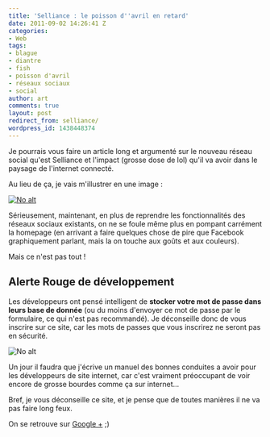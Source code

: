```yaml
---
title: 'Selliance : le poisson d''avril en retard'
date: 2011-09-02 14:26:41 Z
categories:
- Web
tags:
- blague
- diantre
- fish
- poisson d'avril
- réseaux sociaux
- social
author: art
comments: true
layout: post
redirect_from: selliance/
wordpress_id: 1438448374
---
```


Je pourrais vous faire un article long et argumenté sur le nouveau réseau social qu'est Selliance et l'impact (grosse dose de lol) qu'il va avoir dans le paysage de l'internet connecté.

Au lieu de ça, je vais m'illustrer en une image :

<a href="https://static.irz.fr/2011/09/seillance-facebook.png"><img alt="No alt" data-src="https://static.irz.fr/2011/09/seillance-facebook-1024x949.png" src="https://static.irz.fr/thumb.php?size=<100&crop=0&src=https://static.irz.fr/2011/09/seillance-facebook-1024x949.png" /></a>

Sérieusement, maintenant, en plus de reprendre les fonctionnalités des réseaux sociaux existants, on ne se foule même plus en pompant carrément la homepage (en arrivant a faire quelques chose de pire que Facebook graphiquement parlant, mais la on touche aux goûts et aux couleurs).

Mais ce n'est pas tout !



## Alerte Rouge de développement



Les développeurs ont pensé intelligent de **stocker votre mot de passe dans leurs base de donnée** (ou du moins d'envoyer ce mot de passe par le formulaire, ce qui n'est pas recommandé). Je déconseille donc de vous inscrire sur ce site, car les mots de passes que vous inscrirez ne seront pas en sécurité.

<img alt="No alt" data-src="https://static.irz.fr/2011/09/mail-seillance.png" src="https://static.irz.fr/thumb.php?size=<100&crop=0&src=https://static.irz.fr/2011/09/mail-seillance.png" />

Un jour il faudra que j'écrive un manuel des bonnes conduites a avoir pour les développeurs de site internet, car c'est vraiment préoccupant de voir encore de grosse bourdes comme ça sur internet...

Bref, je vous déconseille ce site, et je pense que de toutes manières il ne va pas faire long feux.

On se retrouve sur [Google +](https://plus.google.com/101902267183690037916) ;)
